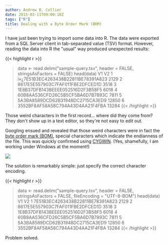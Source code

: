 ```yaml
---
author: Andrew B. Collier
date: 2015-03-11T09:00:10Z
tags: ["R"]
title: Dealing with a Byte Order Mark (BOM)
---
```


I have just been trying to import some data into R. The data were exported from a SQL Server client in tab-separated value (TSV) format. However, reading the data into R the "usual" way produced unexpected results:

<!--more-->

{{< highlight r >}}
> data <- read.delim("sample-query.tsv", header = FALSE, stringsAsFactors = FALSE)
> head(data)
                                   V1    V2
1 ï»¿7E51B3EC4263438B22811BE78391A823  2129
2    8617E5E557903C7FAF011FBE2DFCED1D  3518
3    1E8B37DFB143BEEEE052516D2F3B58F5  6018
4    60B8AA536CFD26C5B5CF5BA6D7B7893C  7811
5    5A3BA8589DCD62B31948DC2715CA3ED9 12850
6    3552BF8AF58A58C794A43D4AA21F4FBA 13284
{{< /highlight >}}

Those weird characters in the first record... where did they come from? They don't show up in a text editor, so they're not easy to edit out.

Googling ensued and revealed that those weird characters were in fact the [byte order mark (BOM)](http://en.wikipedia.org/wiki/Byte_order_mark), special characters which indicate the endianness of the file. This was quickly confirmed using [CYGWIN](https://www.cygwin.com/). (Yes, shamefully, I am working under Windows at the moment!)

<img src="/img/2015/03/cygwin-bom.png">

The solution is remarkably simple: just specify the correct character encoding.

{{< highlight r >}}
> data <- read.delim("sample-query.tsv", header = FALSE, stringsAsFactors = FALSE, fileEncoding = "UTF-8-BOM")
> head(data)
                                V1    V2
1 7E51B3EC4263438B22811BE78391A823  2129
2 8617E5E557903C7FAF011FBE2DFCED1D  3518
3 1E8B37DFB143BEEEE052516D2F3B58F5  6018
4 60B8AA536CFD26C5B5CF5BA6D7B7893C  7811
5 5A3BA8589DCD62B31948DC2715CA3ED9 12850
6 3552BF8AF58A58C794A43D4AA21F4FBA 13284
{{< /highlight >}}

Problem solved.
